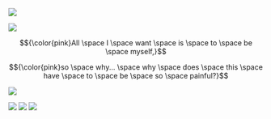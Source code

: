 ![](https://64.media.tumblr.com/a285dd315b2bf51ad6794fc4c0db848e/914a6aaac7e53504-cc/s1280x1920/4fb9c3838bf162d83f12bfc0d362cebba0a1b949.pnj)

![](https://media1.tenor.com/m/u3jYY2oFnoMAAAAC/project-sekai-hatsune-miku-colourful-stage.gif)

$${\color{pink}All \space I \space want \space is \space to \space be \space myself,}$$

$${\color{pink}so \space why... \space why \space does \space this \space have \space to \space be \space so \space painful?}$$

![](https://64.media.tumblr.com/0889bb90504d7391d5d1ee1ffa81437d/914a6aaac7e53504-12/s1280x1920/fb7515e441ba39843a34c342faf3fea507691324.pnj)

![](https://64.media.tumblr.com/fa07998217787e1042ffec1443ba51b1/ec62663de96c7c03-a3/s100x200/e9ca557a96d7c5d4b9184f9691f4501db4ee679e.pnj) ![](https://64.media.tumblr.com/daee87bd5b13b5b88bf495cff0617c0d/ec62663de96c7c03-fe/s100x200/8faf7a09c3939304ddf4a11dffc2c6139373e954.pnj) ![](https://64.media.tumblr.com/53722913c6824351b3fa140321f608c4/ec62663de96c7c03-be/s100x200/b9673504b27cf3d200eed2f32367973087c2ba63.pnj)
